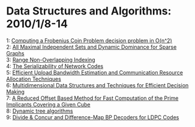# Data Structures and Algorithms: 2010/1/8-14  
1: [Computing a Frobenius Coin Problem decision problem in O(n^2)](https://doi.org/10.48550/arXiv.1001.0961)  
2: [All Maximal Independent Sets and Dynamic Dominance for Sparse Graphs](https://doi.org/10.48550/arXiv.cs/0407036)  
3: [Range Non-Overlapping Indexing](https://doi.org/10.48550/arXiv.0909.4893)  
4: [The Serializability of Network Codes](https://doi.org/10.48550/arXiv.1001.1373)  
5: [Efficient Upload Bandwidth Estimation and Communication Resource  Allocation Techniques](https://doi.org/10.48550/arXiv.1001.1451)  
6: [Multidimensional Data Structures and Techniques for Efficient Decision  Making](https://doi.org/10.48550/arXiv.1001.1454)  
7: [A Reduced Offset Based Method for Fast Computation of the Prime  Implicants Covering a Given Cube](https://doi.org/10.48550/arXiv.1001.1526)  
8: [Dynamic tree algorithms](https://doi.org/10.48550/arXiv.0809.3577)  
9: [Divide & Concur and Difference-Map BP Decoders for LDPC Codes](https://doi.org/10.48550/arXiv.1001.1730)  